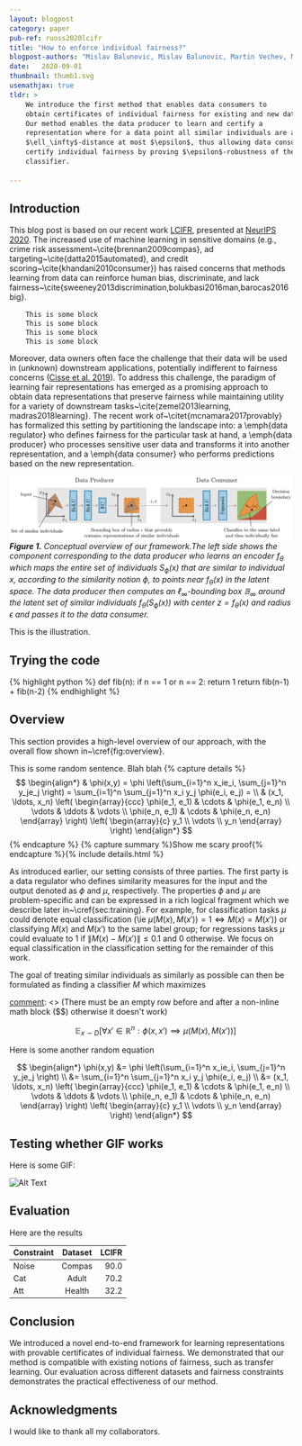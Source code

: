 ```yaml
---
layout: blogpost
category: paper
pub-ref: ruoss2020lcifr
title: "How to enforce individual fairness?"
blogpost-authors: "Mislav Balunovic, Mislav Balunovic, Martin Vechev, Mislav Balunovic, Nikola Jovanović, Anian Ruoss" 
date:   2020-09-01
thumbnail: thumb1.svg
usemathjax: true
tldr: >
    We introduce the first method that enables data consumers to
    obtain certificates of individual fairness for existing and new data points. 
    Our method enables the data producer to learn and certify a
    representation where for a data point all similar individuals are at
    $\ell_\infty$-distance at most $\epsilon$, thus allowing data consumers to
    certify individual fairness by proving $\epsilon$-robustness of their
    classifier.

---
```


[comment]: <> (This is how to write comments.)

## Introduction

This blog post is based on our recent work
[LCIFR](/publications/{{page.pub-ref}}), presented at [NeurIPS
2020](https://neurips.cc/Conferences/2020). The increased use of machine
learning in sensitive domains (e.g., crime risk
assessment~\cite{brennan2009compas}, ad targeting~\cite{datta2015automated}, and
credit scoring~\cite{khandani2010consumer}) has raised concerns that methods
learning from data can reinforce human bias, discriminate, and lack
fairness~\cite{sweeney2013discrimination,bolukbasi2016man,barocas2016big}.

		This is some block
		This is some block
		This is some block
		This is some block

Moreover, data owners often face the challenge that their data will
be used in (unknown) downstream applications, potentially indifferent to
fairness concerns ([Cisse et al. 2019](https://sanmi.cs.illinois.edu/documents/Representation_Learning_Fairness_NeurIPS19_Tutorial.pdf)).
To address this challenge, the paradigm of learning fair representations has
emerged as a promising approach to obtain data representations that preserve
fairness while maintaining utility for a variety of downstream
tasks~\cite{zemel2013learning, madras2018learning}.
The recent work of~\citet{mcnamara2017provably} has formalized this setting by
partitioning the landscape into: a \emph{data regulator} who
defines fairness for the particular task at hand, a \emph{data producer} who
processes sensitive user data and transforms it into another representation,
and a \emph{data consumer} who performs predictions based on the new
representation.


![](/assets/blog/lcifr_overview.png)
***Figure 1.** Conceptual overview of our framework.The left side shows the component corresponding to the data producer who learns an encoder $f_\theta$ which maps the entire set of individuals $S_\phi(x)$ that are similar to individual $x$, according to the similarity notion $\phi$, to points near $f_\theta(x)$ in the latent space. The data producer then computes an $\ell_\infty$-bounding box $\mathbb{B}_\infty$ around the latent set of similar individuals $f_\theta(S_\phi(x))$ with center $z = f_\theta(x)$ and radius $\epsilon$ and passes it to the data consumer.* 

This is the illustration.

## Trying the code

{% highlight python %}
def fib(n):
  if n == 1 or n == 2:
  	 return 1
  return fib(n-1) + fib(n-2)
{% endhighlight %}

## Overview 

This section provides a high-level overview of our approach, with the
overall flow shown in~\cref{fig:overview}.


This is some random sentence. Blah blah
{% capture details %}
$$
\begin{align*}
  & \phi(x,y) = \phi \left(\sum_{i=1}^n x_ie_i, \sum_{j=1}^n y_je_j \right)
  = \sum_{i=1}^n \sum_{j=1}^n x_i y_j \phi(e_i, e_j) = \\
  & (x_1, \ldots, x_n) \left( \begin{array}{ccc}
      \phi(e_1, e_1) & \cdots & \phi(e_1, e_n) \\
      \vdots & \ddots & \vdots \\
      \phi(e_n, e_1) & \cdots & \phi(e_n, e_n)
    \end{array} \right)
  \left( \begin{array}{c}
      y_1 \\
      \vdots \\
      y_n
    \end{array} \right)
\end{align*}
$$
{% endcapture %}
{% capture summary %}Show me scary proof{% endcapture %}{% include details.html %}

As introduced earlier, our setting consists of three parties.
The first party is a data regulator who defines similarity measures for the
input and the output denoted as $\phi$ and $\mu$, respectively.
The properties $\phi$ and $\mu$ are problem-specific and can be expressed in a
rich logical fragment which we describe later in~\cref{sec:training}.
For example, for classification tasks $\mu$ could denote equal classification
(\ie $\mu(M(x), M(x')) = 1 \iff M(x) = M(x')$) or classifying $M(x)$ and
$M(x')$ to the same label group; for regressions tasks $\mu$ could evaluate
to 1 if $\|M(x) - M(x')\| \leq 0.1$ and 0 otherwise.
We focus on equal classification in the classification setting for the
remainder of this work.

The goal of treating similar individuals as similarly as possible can then be
formulated as finding a classifier $M$ which maximizes

[comment]: <> (There must be an empty row before and after a non-inline math block ($$) otherwise it doesn't work) 

$$
\begin{equation*}
    \quad \mathbb{E}_{x \sim D} \left[
        \forall x' \in \mathbb{R}^n : \phi(x, x') \implies \mu(M(x), M(x'))
    \right]
\end{equation*}
$$

Here is some another random equation

$$
\begin{align*}
   \phi(x,y) &= \phi \left(\sum_{i=1}^n x_ie_i, \sum_{j=1}^n y_je_j \right) \\
  &= \sum_{i=1}^n \sum_{j=1}^n x_i y_j \phi(e_i, e_j) \\ 
  &= (x_1, \ldots, x_n) \left( \begin{array}{ccc}
      \phi(e_1, e_1) & \cdots & \phi(e_1, e_n) \\
      \vdots & \ddots & \vdots \\
      \phi(e_n, e_1) & \cdots & \phi(e_n, e_n)
    \end{array} \right)
  \left( \begin{array}{c}
      y_1 \\
      \vdots \\
      y_n
    \end{array} \right)
\end{align*}
$$

## Testing whether GIF works

Here is some GIF:

![Alt Text](https://media.giphy.com/media/vFKqnCdLPNOKc/giphy.gif)


## Evaluation

Here are the results

| Constraint   |      Dataset      |  LCIFR |
|----------|:-------------:|------:|
| Noise |  Compas | 90.0 |
| Cat |    Adult   |   70.2 |
| Att | Health |    32.2 |

## Conclusion

We introduced a novel end-to-end framework for learning representations with
provable certificates of individual fairness.
We demonstrated that our method is compatible with existing notions of fairness,
such as transfer learning.
Our evaluation across different datasets and fairness constraints demonstrates
the practical effectiveness of our method.

## Acknowledgments

I would like to thank all my collaborators. 
